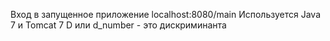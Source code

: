 Вход в запущенное приложение localhost:8080/main
Используется Java 7 и Tomcat 7
D или d_number - это дискриминанта
